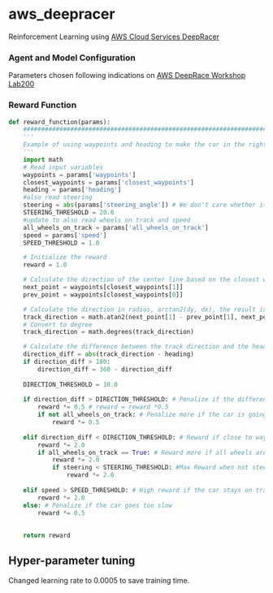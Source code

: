 # aws_deepracer
 Reinforcement Learning using [AWS Cloud Services DeepRacer](https://console.aws.amazon.com/deepracer/home?region=us-east-1#welcome)

### Agent and Model Configuration
Parameters chosen following indications on [AWS DeepRace Workshop Lab200](https://github.com/aws-samples/aws-deepracer-workshops/tree/master/Workshops/2019-reInvent/Lab_200_AIM207)

### Reward Function
```python
def reward_function(params):
    ###############################################################################
    '''
    Example of using waypoints and heading to make the car in the right direction
    '''
    import math
    # Read input variables
    waypoints = params['waypoints']
    closest_waypoints = params['closest_waypoints']
    heading = params['heading']
    #also read steering 
    steering = abs(params['steering_angle']) # We don't care whether it is left or right steering
    STEERING_THRESHOLD = 20.0
    #update to also read wheels on track and speed
    all_wheels_on_track = params['all_wheels_on_track']
    speed = params['speed']
    SPEED_THRESHOLD = 1.0 

    # Initialize the reward
    reward = 1.0

    # Calculate the direction of the center line based on the closest waypoints
    next_point = waypoints[closest_waypoints[1]]
    prev_point = waypoints[closest_waypoints[0]]

    # Calculate the direction in radius, arctan2(dy, dx), the result is (-pi, pi) in radians
    track_direction = math.atan2(next_point[1] - prev_point[1], next_point[0] - prev_point[0]) 
    # Convert to degree
    track_direction = math.degrees(track_direction)

    # Calculate the difference between the track direction and the heading direction of the car
    direction_diff = abs(track_direction - heading)
    if direction_diff > 180:
        direction_diff = 360 - direction_diff
    
    DIRECTION_THRESHOLD = 10.0
    
    if direction_diff > DIRECTION_THRESHOLD: # Penalize if the difference is too large
        reward *= 0.5 # reward = reward *0.5
        if not all_wheels_on_track: # Penalize more if the car is going off track
            reward *= 0.5
            
    elif direction_diff < DIRECTION_THRESHOLD: # Reward if close to waypoints
        reward *= 2.0 
        if all_wheels_on_track == True: # Reward more if all wheels are in the track
            reward *= 2.0
            if steering < STEERING_THRESHOLD: #Max Reward when not steering (straight lines)
                reward *= 2.0
    
    elif speed > SPEED_THRESHOLD: # High reward if the car stays on track and goes fast
        reward *= 2.0
    else: # Penalize if the car goes too slow
        reward *= 0.5
    
        
    return reward
```

## Hyper-parameter tuning

Changed learning rate to 0.0005 to save training time.